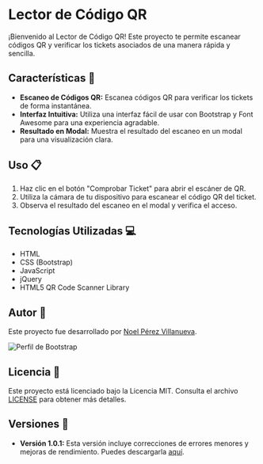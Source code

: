 # Lector de Código QR

¡Bienvenido al Lector de Código QR! Este proyecto te permite escanear códigos QR y verificar los tickets asociados de una manera rápida y sencilla.

## Características 🚀

- **Escaneo de Códigos QR:** Escanea códigos QR para verificar los tickets de forma instantánea.
- **Interfaz Intuitiva:** Utiliza una interfaz fácil de usar con Bootstrap y Font Awesome para una experiencia agradable.
- **Resultado en Modal:** Muestra el resultado del escaneo en un modal para una visualización clara.

## Uso 📋

1. Haz clic en el botón "Comprobar Ticket" para abrir el escáner de QR.
2. Utiliza la cámara de tu dispositivo para escanear el código QR del ticket.
3. Observa el resultado del escaneo en el modal y verifica el acceso.

## Tecnologías Utilizadas 💻

- HTML
- CSS (Bootstrap)
- JavaScript
- jQuery
- HTML5 QR Code Scanner Library

## Autor 📝

Este proyecto fue desarrollado por [Noel Pérez Villanueva](https://github.com/rimissgames).

![Perfil de Bootstrap](https://github.com/rimissgames.png)

## Licencia 📄

Este proyecto está licenciado bajo la Licencia MIT. Consulta el archivo [LICENSE](LICENSE) para obtener más detalles.

## Versiones 📌

- **Versión 1.0.1:** Esta versión incluye correcciones de errores menores y mejoras de rendimiento. Puedes descargarla [aquí](https://github.com/rimissgames/lector-de-entradas-inspiro/releases/tag/v1.0.1).
